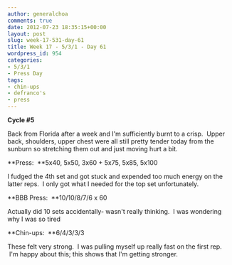 ```yaml
---
author: generalchoa
comments: true
date: 2012-07-23 18:35:15+00:00
layout: post
slug: week-17-531-day-61
title: Week 17 - 5/3/1 - Day 61
wordpress_id: 954
categories:
- 5/3/1
- Press Day
tags:
- chin-ups
- defranco's
- press
---
```


**Cycle #5**

Back from Florida after a week and I'm sufficiently burnt to a crisp.  Upper back, shoulders, upper chest were all still pretty tender today from the sunburn so stretching them out and just moving hurt a bit.

**Press:  **5x40, 5x50, 3x60 + 5x75, 5x85, 5x100

I fudged the 4th set and got stuck and expended too much energy on the latter reps.  I only got what I needed for the top set unfortunately.

**BBB Press:  **10/10/8/7/6 x 60

Actually did 10 sets accidentally- wasn't really thinking.  I was wondering why I was so tired

**Chin-ups:  **6/4/3/3/3

These felt very strong.  I was pulling myself up really fast on the first rep.  I'm happy about this; this shows that I'm getting stronger.
